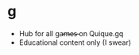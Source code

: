<h1><a href="https://g.quique.gq">g</a></h1>
<ul>
  <li>Hub for all ga̶̷̶m̶̷̶e̶̷̶s̶̷̶ on Quique.gq</li>
  <li>Educational content only (I swear)</li>
</ul>
